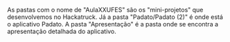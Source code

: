 As pastas com o nome de "AulaXXUFES" são os "mini-projetos" que desenvolvemos no Hackatruck. Já a pasta "Padato/Padato (2)" é onde está o aplicativo Padato. A pasta "Apresentação" é a pasta onde se encontra a apresentação detalhada do aplicativo.  

